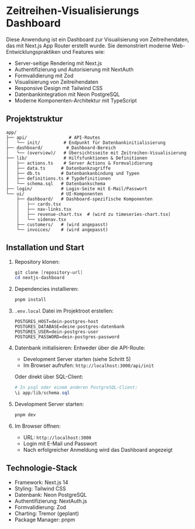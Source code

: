 # Zeitreihen-Visualisierungs Dashboard

Diese Anwendung ist ein Dashboard zur Visualisierung von Zeitreihendaten, das mit Next.js App Router erstellt wurde. Sie demonstriert moderne Web-Entwicklungspraktiken und Features wie:
- Server-seitige Rendering mit Next.js 
- Authentifizierung und Autorisierung mit NextAuth
- Formvalidierung mit Zod
- Visualisierung von Zeitreihendaten
- Responsive Design mit Tailwind CSS
- Datenbankintegration mit Neon PostgreSQL
- Moderne Komponenten-Architektur mit TypeScript

## Projektstruktur

```
app/
├── api/                # API-Routes
│   └── init/         # Endpunkt für Datenbankinitialisierung
├── dashboard/         # Dashboard-Bereich
│   └── (overview)/   # Übersichtsseite mit Zeitreihen-Visualisierung
├── lib/              # Hilfsfunktionen & Definitionen
│   ├── actions.ts    # Server Actions & Formvalidierung
│   ├── data.ts      # Datenbankzugriffe
│   ├── db.ts        # Datenbankanbindung und Typen
│   ├── definitions.ts # Typdefinitionen
│   └── schema.sql   # Datenbankschema
├── login/           # Login-Seite mit E-Mail/Passwort
└── ui/              # UI-Komponenten
    ├── dashboard/   # Dashboard-spezifische Komponenten
    │   ├── cards.tsx
    │   ├── nav-links.tsx
    │   ├── revenue-chart.tsx  # (wird zu timeseries-chart.tsx)
    │   └── sidenav.tsx
    ├── customers/   # (wird angepasst)
    └── invoices/    # (wird angepasst)
```

## Installation und Start

1. Repository klonen:
   ```powershell
   git clone [repository-url]
   cd nextjs-dashboard
   ```

2. Dependencies installieren:
   ```powershell
   pnpm install
   ```

3. `.env.local` Datei im Projektroot erstellen:
   ```env
   POSTGRES_HOST=dein-postgres-host
   POSTGRES_DATABASE=deine-postgres-datenbank
   POSTGRES_USER=dein-postgres-user
   POSTGRES_PASSWORD=dein-postgres-password
   ```

4. Datenbank initialisieren:
   Entweder über die API-Route:
   - Development Server starten (siehe Schritt 5)
   - Im Browser aufrufen: `http://localhost:3000/api/init`
   
   Oder direkt über SQL-Client:
   ```powershell
   # In psql oder einem anderen PostgreSQL-Client:
   \i app/lib/schema.sql
   ```

5. Development Server starten:
   ```powershell
   pnpm dev
   ```

6. Im Browser öffnen:
   - URL: `http://localhost:3000`
   - Login mit E-Mail und Passwort
   - Nach erfolgreicher Anmeldung wird das Dashboard angezeigt

## Technologie-Stack

- Framework: Next.js 14
- Styling: Tailwind CSS
- Datenbank: Neon PostgreSQL
- Authentifizierung: NextAuth.js
- Formvalidierung: Zod
- Charting: Tremor (geplant)
- Package Manager: pnpm
